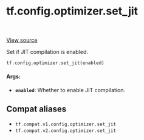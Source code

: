 <div itemscope itemtype="http://developers.google.com/ReferenceObject">
<meta itemprop="name" content="tf.config.optimizer.set_jit" />
<meta itemprop="path" content="Stable" />
</div>

# tf.config.optimizer.set_jit

<!-- Insert buttons and diff -->

<table class="tfo-notebook-buttons tfo-api" align="left">
</table>

<a target="_blank" href="/code/stable/tensorflow/python/framework/config.py">View source</a>



Set if JIT compilation is enabled.

``` python
tf.config.optimizer.set_jit(enabled)
```



<!-- Placeholder for "Used in" -->


#### Args:


* <b>`enabled`</b>: Whether to enable JIT compilation.

## Compat aliases

* `tf.compat.v1.config.optimizer.set_jit`
* `tf.compat.v2.config.optimizer.set_jit`

